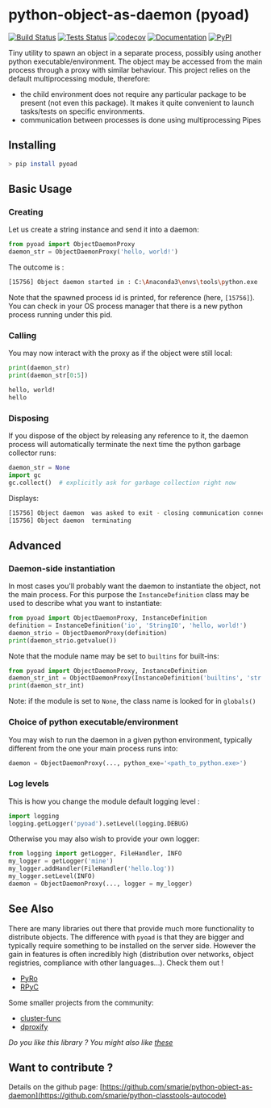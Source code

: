 # python-object-as-daemon (pyoad)

[![Build Status](https://travis-ci.org/smarie/python-object-as-daemon.svg?branch=master)](https://travis-ci.org/smarie/python-object-as-daemon) [![Tests Status](https://smarie.github.io/python-object-as-daemon/junit/junit-badge.svg?dummy=8484744)](https://smarie.github.io/python-object-as-daemon/junit/report.html) [![codecov](https://codecov.io/gh/smarie/python-object-as-daemon/branch/master/graph/badge.svg)](https://codecov.io/gh/smarie/python-object-as-daemon) [![Documentation](https://img.shields.io/badge/docs-latest-blue.svg)](https://smarie.github.io/python-object-as-daemon/) [![PyPI](https://img.shields.io/badge/PyPI-pyoad-blue.svg)](https://pypi.python.org/pypi/pyoad/)

Tiny utility to spawn an object in a separate process, possibly using another python executable/environment. The object may be accessed from the main process through a proxy with similar behaviour. This project relies on the default multiprocessing module, therefore:

* the child environment does not require any particular package to be present (not even this package). It makes it quite convenient to launch tasks/tests on specific environments.
* communication between processes is done using multiprocessing Pipes

## Installing

```bash
> pip install pyoad
```

## Basic Usage

### Creating

Let us create a string instance and send it into a daemon:

```python
from pyoad import ObjectDaemonProxy
daemon_str = ObjectDaemonProxy('hello, world!')
```

The outcome is :

```bash
[15756] Object daemon started in : C:\Anaconda3\envs\tools\python.exe
```

Note that the spawned process id is printed, for reference (here, `[15756]`). You can check in your OS process manager that there is a new python process running under this pid.


### Calling
 
You may now interact with the proxy as if the object were still local:

```python
print(daemon_str)
print(daemon_str[0:5])
```

```bash
hello, world!
hello
```

### Disposing

If you dispose of the object by releasing any reference to it, the daemon process will automatically terminate the next time the python garbage collector runs:

```python
daemon_str = None
import gc
gc.collect()  # explicitly ask for garbage collection right now
```

Displays:

```bash
[15756] Object daemon  was asked to exit - closing communication connection
[15756] Object daemon  terminating
```

## Advanced

### Daemon-side instantiation

In most cases you'll probably want the daemon to instantiate the object, not the main process. For this purpose the `InstanceDefinition` class may be used to describe what you want to instantiate:

```python
from pyoad import ObjectDaemonProxy, InstanceDefinition
definition = InstanceDefinition('io', 'StringIO', 'hello, world!')
daemon_strio = ObjectDaemonProxy(definition)
print(daemon_strio.getvalue())
```

Note that the module name may be set to `builtins` for built-ins:

```python
from pyoad import ObjectDaemonProxy, InstanceDefinition
daemon_str_int = ObjectDaemonProxy(InstanceDefinition('builtins', 'str', 1))
print(daemon_str_int)
```

Note: if the module is set to `None`, the class name is looked for in `globals()`

### Choice of python executable/environment

You may wish to run the daemon in a given python environment, typically different from the one your main process runs into:

```python
daemon = ObjectDaemonProxy(..., python_exe='<path_to_python.exe>')
```


### Log levels

This is how you change the module default logging level : 

```python
import logging
logging.getLogger('pyoad').setLevel(logging.DEBUG)
```

Otherwise you may also wish to provide your own logger:

```python
from logging import getLogger, FileHandler, INFO
my_logger = getLogger('mine')
my_logger.addHandler(FileHandler('hello.log'))
my_logger.setLevel(INFO)
daemon = ObjectDaemonProxy(..., logger = my_logger)
```


## See Also

There are many libraries out there that provide much more functionality to distribute objects. The difference with `pyoad` is that they are bigger and typically require something to be installed on the server side. However the gain in features is often incredibly high (distribution over networks, object registries, compliance with other languages...). Check them out ! 

* [PyRo](https://pythonhosted.org/Pyro4/)
* [RPyC](https://rpyc.readthedocs.io/en/latest/)


Some smaller projects from the community:

* [cluster-func](https://pypi.python.org/pypi/cluster-func)
* [dproxify](https://pypi.python.org/pypi/dproxify)


*Do you like this library ? You might also like [these](https://github.com/smarie?utf8=%E2%9C%93&tab=repositories&q=&type=&language=python)* 

## Want to contribute ?

Details on the github page: [https://github.com/smarie/python-object-as-daemon](https://github.com/smarie/python-classtools-autocode) 
